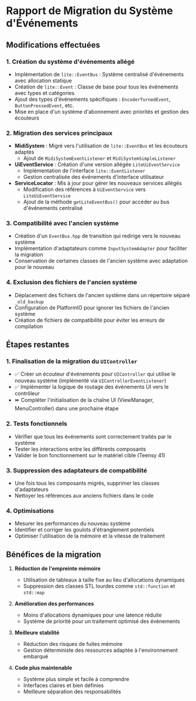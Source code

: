 # Rapport de Migration du Système d'Événements

## Modifications effectuées

### 1. Création du système d'événements allégé
- Implémentation de `lite::EventBus` : Système centralisé d'événements avec allocation statique
- Création de `lite::Event` : Classe de base pour tous les événements avec types et catégories
- Ajout des types d'événements spécifiques : `EncoderTurnedEvent`, `ButtonPressedEvent`, etc.
- Mise en place d'un système d'abonnement avec priorités et gestion des écouteurs

### 2. Migration des services principaux
- **MidiSystem** : Migré vers l'utilisation de `lite::EventBus` et les écouteurs adaptés
  - Ajout de `MidiSystemEventListener` et `MidiSystemSimpleListener`
- **UiEventService** : Création d'une version allégée `LiteUiEventService`
  - Implémentation de l'interface `lite::EventListener`
  - Gestion centralisée des événements d'interface utilisateur
- **ServiceLocator** : Mis à jour pour gérer les nouveaux services allégés
  - Modification des références à `UiEventService` vers `LiteUiEventService`
  - Ajout de la méthode `getLiteEventBus()` pour accéder au bus d'événements centralisé

### 3. Compatibilité avec l'ancien système
- Création d'un `EventBus.hpp` de transition qui redirige vers le nouveau système
- Implémentation d'adaptateurs comme `InputSystemAdapter` pour faciliter la migration
- Conservation de certaines classes de l'ancien système avec adaptation pour le nouveau

### 4. Exclusion des fichiers de l'ancien système
- Déplacement des fichiers de l'ancien système dans un répertoire séparé `_old_backup`
- Configuration de PlatformIO pour ignorer les fichiers de l'ancien système
- Création de fichiers de compatibilité pour éviter les erreurs de compilation

## Étapes restantes

### 1. Finalisation de la migration du `UIController`
- ✅ Créer un écouteur d'événements pour `UIController` qui utilise le nouveau système (implémenté via `UIControllerEventListener`)
- ✅ Implémenter la logique de routage des événements UI vers le contrôleur
- ⏩ Compléter l'initialisation de la chaîne UI (ViewManager, MenuController) dans une prochaine étape

### 2. Tests fonctionnels
- Vérifier que tous les événements sont correctement traités par le système
- Tester les interactions entre les différents composants
- Valider le bon fonctionnement sur le matériel cible (Teensy 41)

### 3. Suppression des adaptateurs de compatibilité
- Une fois tous les composants migrés, supprimer les classes d'adaptateurs
- Nettoyer les références aux anciens fichiers dans le code

### 4. Optimisations
- Mesurer les performances du nouveau système
- Identifier et corriger les goulots d'étranglement potentiels
- Optimiser l'utilisation de la mémoire et la vitesse de traitement

## Bénéfices de la migration

1. **Réduction de l'empreinte mémoire**
   - Utilisation de tableaux à taille fixe au lieu d'allocations dynamiques
   - Suppression des classes STL lourdes comme `std::function` et `std::map`

2. **Amélioration des performances**
   - Moins d'allocations dynamiques pour une latence réduite
   - Système de priorité pour un traitement optimisé des événements

3. **Meilleure stabilité**
   - Réduction des risques de fuites mémoire
   - Gestion déterministe des ressources adaptée à l'environnement embarqué

4. **Code plus maintenable**
   - Système plus simple et facile à comprendre
   - Interfaces claires et bien définies
   - Meilleure séparation des responsabilités
